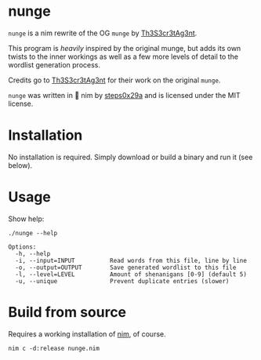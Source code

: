 # nunge

`nunge` is a nim rewrite of the OG `munge` by [Th3S3cr3tAg3nt](https://github.com/Th3S3cr3tAg3nt/Munge).

This program is *heavily* inspired by the original munge, but adds its own twists to the inner workings as well as a few more levels of detail to the wordlist generation process.

Credits go to [Th3S3cr3tAg3nt](https://github.com/Th3S3cr3tAg3nt) for their work on the original `munge`.

`nunge` was written in 👑 nim by [steps0x29a](https://github.com/steps0x29a) and is licensed under the MIT license.

# Installation
No installation is required. Simply download or build a binary and run it (see below).

# Usage
Show help:

```
./nunge --help

Options:
  -h, --help
  -i, --input=INPUT          Read words from this file, line by line
  -o, --output=OUTPUT        Save generated wordlist to this file
  -l, --level=LEVEL          Amount of shenanigans [0-9] (default 5)
  -u, --unique               Prevent duplicate entries (slower)

```

# Build from source
Requires a working installation of [nim](https://nim-lang.org/install.html), of course.

```
nim c -d:release nunge.nim
```
